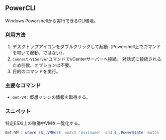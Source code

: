PowerCLI
----

Windows Powershellから実行できるCLI環境。

### 利用方法

1. デスクトップアイコンをダブルクリックして起動（Powershell上でコマンドを叩いて起動、ではない）。
1. `Connect-VIServer`コマンドでvCenterサーバーへ接続。
  対話式に接続されるため引数、オプションは不要。
1. 目的のコマンドを実行。

### 主要なコマンド

* `Get-VM` : 仮想マシンの情報を取得する。

### スニペット

特定ESXi上の稼働中VMを一覧化する。

```powershell
Get-VM | where {$_.VMHost -match 'esxiname' -and $_.PowerState -match 'PoweredOn'} | select Name,VMHost,PowerState
```